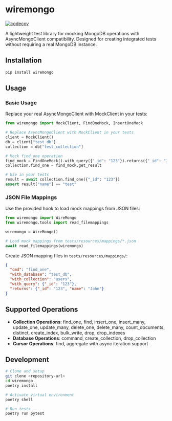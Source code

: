 # wiremongo
[![codecov](https://codecov.io/gh/DarwinsBuddy/wiremongo/graph/badge.svg?token=15N2JS4DJM)](https://codecov.io/gh/DarwinsBuddy/wiremongo)

A lightweight test library for mocking MongoDB operations with AsyncMongoClient compatibility. Designed for creating integrated tests without requiring a real MongoDB instance.

## Installation

```bash
pip install wiremongo
```

## Usage

### Basic Usage

Replace your real AsyncMongoClient with MockClient in your tests:

```python
from wiremongo import MockClient, FindOneMock, InsertOneMock

# Replace AsyncMongoClient with MockClient in your tests
client = MockClient()
db = client["test_db"]
collection = db["test_collection"]

# Mock find_one operation
find_mock = FindOneMock().with_query({"_id": "123"}).returns({"_id": "123", "name": "test"})
collection.find_one = find_mock.get_result

# Use in your tests
result = await collection.find_one({"_id": "123"})
assert result["name"] == "test"
```

### JSON File Mappings

Use the provided hook to load mock mappings from JSON files:

```python
from wiremongo import WireMongo
from wiremongo.tools import read_filemappings

wiremongo = WireMongo()

# Load mock mappings from tests/resources/mappings/*.json
await read_filemappings(wiremongo)
```

Create JSON mapping files in `tests/resources/mappings/`:

```json
{
  "cmd": "find_one",
  "with_database": "test_db",
  "with_collection": "users",
  "with_query": {"_id": "123"},
  "returns": {"_id": "123", "name": "John"}
}
```

## Supported Operations

- **Collection Operations**: find_one, find, insert_one, insert_many, update_one, update_many, delete_one, delete_many, count_documents, distinct, create_index, bulk_write, drop, drop_indexes
- **Database Operations**: command, create_collection, drop_collection
- **Cursor Operations**: find, aggregate with async iteration support

## Development

```bash
# Clone and setup
git clone <repository-url>
cd wiremongo
poetry install

# Activate virtual environment
poetry shell

# Run tests
poetry run pytest
```